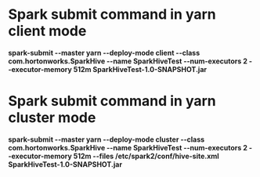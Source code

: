 # Spark submit command in yarn client mode

**spark-submit --master yarn --deploy-mode client --class com.hortonworks.SparkHive --name SparkHiveTest --num-executors 2 --executor-memory 512m SparkHiveTest-1.0-SNAPSHOT.jar**


# Spark submit command in yarn cluster mode

**spark-submit --master yarn --deploy-mode cluster --class com.hortonworks.SparkHive --name SparkHiveTest --num-executors 2 --executor-memory 512m  --files /etc/spark2/conf/hive-site.xml SparkHiveTest-1.0-SNAPSHOT.jar**
